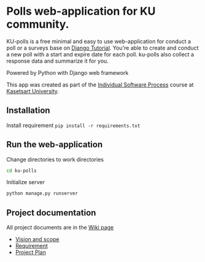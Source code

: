 # Polls web-application for KU community.

KU-polls is a free minimal and easy to use web-application for conduct a poll or a surveys base on [Django Tutorial](https://docs.djangoproject.com/en/5.1/intro/tutorial01/). You're able to create and conduct a new poll with a start and expire date for each poll. ku-polls also collect a response data and summarize it for you.

Powered by Python with Django web framework

This app was created as part of the [Individual Software Process](
https://cpske.github.io/ISP) course at [Kasetsart University](https://www.ku.ac.th).

## Installation
Install requirement
```pip install -r requirements.txt```

## Run the web-application
Change directories to work directories
```bash
cd ku-polls
```
Initialize server
```bash
python manage.py runserver
```

## Project documentation

All project documents are in the  [Wiki page](../../wiki/Home)
* [Vision and scope](../../wiki/Vision-and-Scope)
* [Requirement](../../wiki/Requirement)
* [Project Plan](../../wiki/Vision-and-Scope)
